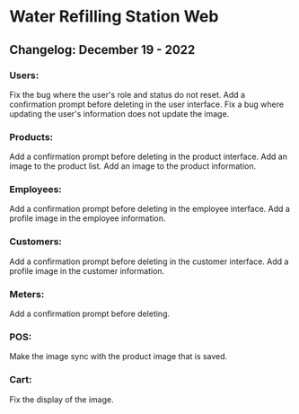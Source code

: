 # Water Refilling Station Web

## Changelog: December 19 - 2022

### Users:

Fix the bug where the user's role and status do not reset.
Add a confirmation prompt before deleting in the user interface.
Fix a bug where updating the user's information does not update the image.

### Products:

Add a confirmation prompt before deleting in the product interface.
Add an image to the product list.
Add an image to the product information.

### Employees:

Add a confirmation prompt before deleting in the employee interface.
Add a profile image in the employee information.

### Customers:

Add a confirmation prompt before deleting in the customer interface.
Add a profile image in the customer information.

### Meters:

Add a confirmation prompt before deleting.

### POS:

Make the image sync with the product image that is saved.

### Cart:

Fix the display of the image.
